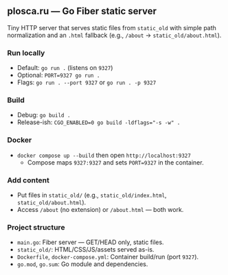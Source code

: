 ## plosca.ru — Go Fiber static server

Tiny HTTP server that serves static files from `static_old` with simple path normalization and an `.html` fallback (e.g., `/about` -> `static_old/about.html`).

### Run locally

- Default: `go run .` (listens on `9327`)
- Optional: `PORT=9327 go run .`
- Flags: `go run . --port 9327` or `go run . -p 9327`

### Build

- Debug: `go build .`
- Release-ish: `CGO_ENABLED=0 go build -ldflags="-s -w" .`

### Docker

- `docker compose up --build` then open `http://localhost:9327`
  - Compose maps `9327:9327` and sets `PORT=9327` in the container.

### Add content

- Put files in `static_old/` (e.g., `static_old/index.html`, `static_old/about.html`).
- Access `/about` (no extension) or `/about.html` — both work.

### Project structure

- `main.go`: Fiber server — GET/HEAD only, static files.
- `static_old/`: HTML/CSS/JS/assets served as-is.
- `Dockerfile`, `docker-compose.yml`: Container build/run (port `9327`).
- `go.mod`, `go.sum`: Go module and dependencies.
